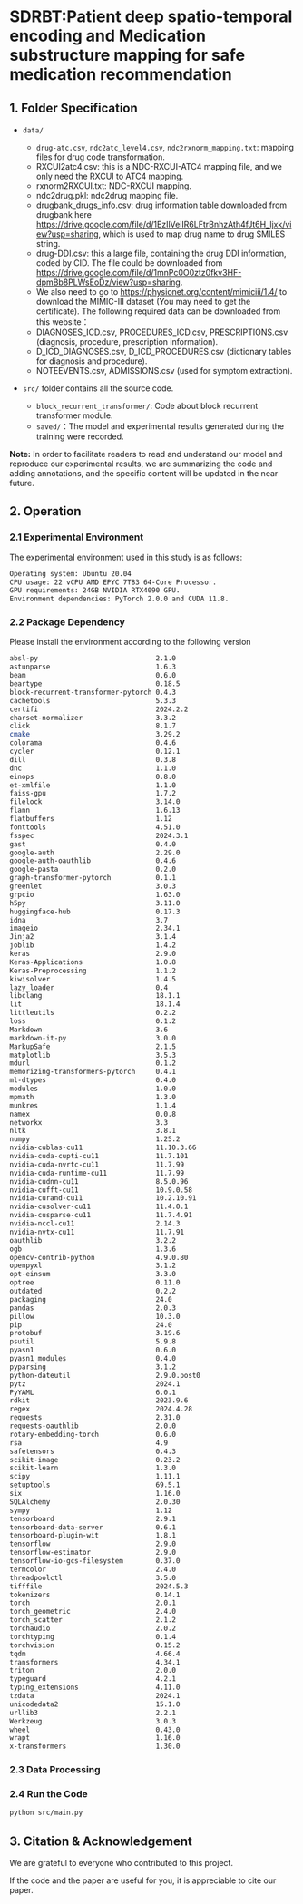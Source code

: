 # SDRBT:Patient deep spatio-temporal encoding and Medication substructure mapping for safe medication recommendation

## 1. Folder Specification


- `data/`
  - `drug-atc.csv`, `ndc2atc_level4.csv`, `ndc2rxnorm_mapping.txt`: mapping files for drug code transformation.
  -  RXCUI2atc4.csv: this is a NDC-RXCUI-ATC4 mapping file, and we only need the RXCUI to ATC4 mapping.
  -  rxnorm2RXCUI.txt: NDC-RXCUI mapping.
  -  ndc2drug.pkl: ndc2drug mapping file.
  -  drugbank_drugs_info.csv: drug information table downloaded from drugbank here https://drive.google.com/file/d/1EzIlVeiIR6LFtrBnhzAth4fJt6H_ljxk/view?usp=sharing, which is used to map drug name to drug SMILES string.
  -  drug-DDI.csv: this a large file, containing the drug DDI information, coded by CID. The file could be downloaded from https://drive.google.com/file/d/1mnPc0O0ztz0fkv3HF-dpmBb8PLWsEoDz/view?usp=sharing.
  -  We also need to go to https://physionet.org/content/mimiciii/1.4/ to download the MIMIC-III dataset (You may need to get the certificate). The following required data can be downloaded from this website：
    -  DIAGNOSES_ICD.csv, PROCEDURES_ICD.csv, PRESCRIPTIONS.csv (diagnosis, procedure, prescription information).
    -  D_ICD_DIAGNOSES.csv, D_ICD_PROCEDURES.csv (dictionary tables for diagnosis and procedure).
    -  NOTEEVENTS.csv, ADMISSIONS.csv (used for symptom extraction).

- `src/` folder contains all the source code.
  - `block_recurrent_transformer/`: Code about block recurrent transformer module.
  - `saved/`：The model and experimental results generated during the training were recorded.
    
**Note:** In order to facilitate readers to read and understand our model and reproduce our experimental results, we are summarizing the code and adding annotations, and the specific content will be updated in the near future.

## 2. Operation

### 2.1 Experimental Environment 

The experimental environment used in this study is as follows:

```bash 
Operating system: Ubuntu 20.04
CPU usage: 22 vCPU AMD EPYC 7T83 64-Core Processor.
GPU requirements: 24GB NVIDIA RTX4090 GPU.
Environment dependencies: PyTorch 2.0.0 and CUDA 11.8.
```
        
### 2.2 Package Dependency

Please install the environment according to the following version

```bash
absl-py                             2.1.0
astunparse                          1.6.3
beam                                0.6.0
beartype                            0.18.5
block-recurrent-transformer-pytorch 0.4.3
cachetools                          5.3.3
certifi                             2024.2.2
charset-normalizer                  3.3.2
click                               8.1.7
cmake                               3.29.2
colorama                            0.4.6
cycler                              0.12.1
dill                                0.3.8
dnc                                 1.1.0
einops                              0.8.0
et-xmlfile                          1.1.0
faiss-gpu                           1.7.2
filelock                            3.14.0
flann                               1.6.13
flatbuffers                         1.12
fonttools                           4.51.0
fsspec                              2024.3.1
gast                                0.4.0
google-auth                         2.29.0
google-auth-oauthlib                0.4.6
google-pasta                        0.2.0
graph-transformer-pytorch           0.1.1
greenlet                            3.0.3
grpcio                              1.63.0
h5py                                3.11.0
huggingface-hub                     0.17.3
idna                                3.7
imageio                             2.34.1
Jinja2                              3.1.4
joblib                              1.4.2
keras                               2.9.0
Keras-Applications                  1.0.8
Keras-Preprocessing                 1.1.2
kiwisolver                          1.4.5
lazy_loader                         0.4
libclang                            18.1.1
lit                                 18.1.4
littleutils                         0.2.2
loss                                0.1.2
Markdown                            3.6
markdown-it-py                      3.0.0
MarkupSafe                          2.1.5
matplotlib                          3.5.3
mdurl                               0.1.2
memorizing-transformers-pytorch     0.4.1
ml-dtypes                           0.4.0
modules                             1.0.0
mpmath                              1.3.0
munkres                             1.1.4
namex                               0.0.8
networkx                            3.3
nltk                                3.8.1
numpy                               1.25.2
nvidia-cublas-cu11                  11.10.3.66
nvidia-cuda-cupti-cu11              11.7.101
nvidia-cuda-nvrtc-cu11              11.7.99
nvidia-cuda-runtime-cu11            11.7.99
nvidia-cudnn-cu11                   8.5.0.96
nvidia-cufft-cu11                   10.9.0.58
nvidia-curand-cu11                  10.2.10.91
nvidia-cusolver-cu11                11.4.0.1
nvidia-cusparse-cu11                11.7.4.91
nvidia-nccl-cu11                    2.14.3
nvidia-nvtx-cu11                    11.7.91
oauthlib                            3.2.2
ogb                                 1.3.6
opencv-contrib-python               4.9.0.80
openpyxl                            3.1.2
opt-einsum                          3.3.0
optree                              0.11.0
outdated                            0.2.2
packaging                           24.0
pandas                              2.0.3
pillow                              10.3.0
pip                                 24.0
protobuf                            3.19.6
psutil                              5.9.8
pyasn1                              0.6.0
pyasn1_modules                      0.4.0
pyparsing                           3.1.2
python-dateutil                     2.9.0.post0
pytz                                2024.1
PyYAML                              6.0.1
rdkit                               2023.9.6
regex                               2024.4.28
requests                            2.31.0
requests-oauthlib                   2.0.0
rotary-embedding-torch              0.6.0
rsa                                 4.9
safetensors                         0.4.3
scikit-image                        0.23.2
scikit-learn                        1.3.0
scipy                               1.11.1
setuptools                          69.5.1
six                                 1.16.0
SQLAlchemy                          2.0.30
sympy                               1.12
tensorboard                         2.9.1
tensorboard-data-server             0.6.1
tensorboard-plugin-wit              1.8.1
tensorflow                          2.9.0
tensorflow-estimator                2.9.0
tensorflow-io-gcs-filesystem        0.37.0
termcolor                           2.4.0
threadpoolctl                       3.5.0
tifffile                            2024.5.3
tokenizers                          0.14.1
torch                               2.0.1
torch_geometric                     2.4.0
torch_scatter                       2.1.2
torchaudio                          2.0.2
torchtyping                         0.1.4
torchvision                         0.15.2
tqdm                                4.66.4
transformers                        4.34.1
triton                              2.0.0
typeguard                           4.2.1
typing_extensions                   4.11.0
tzdata                              2024.1
unicodedata2                        15.1.0
urllib3                             2.2.1
Werkzeug                            3.0.3
wheel                               0.43.0
wrapt                               1.16.0
x-transformers                      1.30.0
```

### 2.3 Data Processing


### 2.4 Run the Code

```bash
python src/main.py
```

## 3. Citation & Acknowledgement
We are grateful to everyone who contributed to this project.

If the code and the paper are useful for you, it is appreciable to cite our paper.
